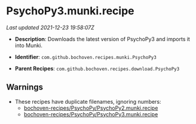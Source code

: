 # PsychoPy3.munki.recipe

_Last updated 2021-12-23 19:58:07Z_

- **Description**: Downloads the latest version of PsychoPy3 and imports it into Munki.

- **Identifier**: `com.github.bochoven.recipes.munki.PsychoPy3`

- **Parent Recipes**: `com.github.bochoven.recipes.download.PsychoPy3`

## Warnings

- These recipes have duplicate filenames, ignoring numbers:
    - [bochoven-recipes/PsychoPy/PsychoPy2.munki.recipe](/autopkg-dupe-tracker/bochoven-recipes/PsychoPy/PsychoPy2.munki.recipe)
    - [bochoven-recipes/PsychoPy/PsychoPy3.munki.recipe](/autopkg-dupe-tracker/bochoven-recipes/PsychoPy/PsychoPy3.munki.recipe)